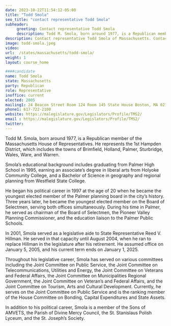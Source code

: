 ```yaml
---
date: 2023-10-22T11:54:12-05:00
title: "Todd Smola"
seo_title: "contact representative Todd Smola"
subheader:
     greeting: Contact representative Todd Smola
     description: Todd M. Smola, born around 1977, is a Republican member of the Massachusetts House of Representatives. He represents the 1st Hampden District, which includes the towns of Brimfield, Holland, Palmer, Sturbridge, Wales, Ware, and Warren.
description: Contact representative Todd Smola of Massachusetts. Contact information for Todd Smola includes email address, phone number, and mailing address.
image: todd-smola.jpeg
video:
url:  /states/massachusetts/todd-smola/
weight: 1
layout: course_home

####candidate
name: Todd Smola
state: Massachusetts
party: Republican
role: Representative
inoffice: current
elected: 2005
mailing1: 24 Beacon Street Room 124 Room 145 State House Boston, MA 02133
phone1: 617-722-2100
website: https://malegislature.gov/Legislators/Profile/TMS2/
email : https://malegislature.gov/Legislators/Profile/TMS2/
twitter:
---
```


Todd M. Smola, born around 1977, is a Republican member of the Massachusetts House of Representatives. He represents the 1st Hampden District, which includes the towns of Brimfield, Holland, Palmer, Sturbridge, Wales, Ware, and Warren.

Smola’s educational background includes graduating from Palmer High School in 1995, earning an associate’s degree in liberal arts from Holyoke Community College, and a Bachelor of Science in geography and regional planning from Westfield State College.

He began his political career in 1997 at the age of 20 when he became the youngest elected member of the Palmer planning board in the city’s history. Three years later, he became the youngest elected member on the Board of Selectmen, serving both offices simultaneously. During his time in Palmer, he served as chairman of the Board of Selectmen, the Pioneer Valley Planning Commissioner, and the education liaison to the Palmer Public Schools.

In 2001, Smola served as a legislative aide to State Representative Reed V. Hillman. He served in that capacity until August 2004, when he ran to replace Hillman in the legislature after his retirement. He assumed office on January 5, 2005, and his current term ends on January 1, 2025.

Throughout his legislative career, Smola has served on various committees including the Joint Committee on Public Service, the Joint Committee on Telecommunications, Utilities and Energy, the Joint Committee on Veterans and Federal Affairs, the Joint Committee on Municipalities Regional Government, the Joint Committee on Veteran’s and Federal Affairs, and the Joint Committee on Tourism, Arts and Cultural Development. Currently, he serves on the Joint Committee on Public Service and is the ranking member of the House Committee on Bonding, Capital Expenditures and State Assets.

In addition to his political career, Smola is a member of the Sons of AMVETS, the Parish of Divine Mercy Council, the St. Stanislaus Polish Lyceum, and the St. Joseph’s Society.
